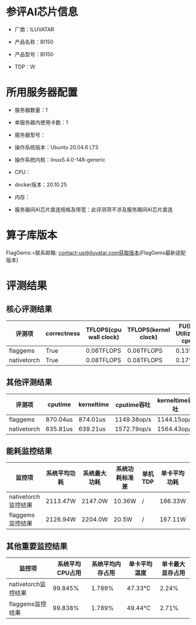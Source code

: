 # 参评AI芯片信息

* 厂商：ILUVATAR

* 产品名称：BI150
* 产品型号：BI150
* TDP：W

# 所用服务器配置

* 服务器数量：1


* 单服务器内使用卡数：1
* 服务器型号：
* 操作系统版本：Ubuntu 20.04.6 LTS
* 操作系统内核：linux5.4.0-148-generic
* CPU：
* docker版本：20.10.25
* 内存：
* 服务器间AI芯片直连规格及带宽：此评测项不涉及服务期间AI芯片直连

# 算子库版本
FlagGems:>联系邮箱: contact-us@iluvatar.com获取版本(FlagGems最新适配版本)

# 评测结果

## 核心评测结果

| 评测项  | correctness | TFLOPS(cpu wall clock) | TFLOPS(kernel clock) | FU(FLOPS Utilization)-cputime | FU-kerneltime |
| ---- | -------------- | -------------- | ------------ | ------ | ----- |
| flaggems | True    | 0.06TFLOPS       | 0.06TFLOPS        | 0.13% | 0.12% |
| nativetorch | True    | 0.08TFLOPS      | 0.08TFLOPS      | 0.17%      | 0.17%    |

## 其他评测结果

| 评测项  | cputime | kerneltime | cputime吞吐 | kerneltime吞吐 | 无预热时延 | 预热后时延 |
| ---- | -------------- | -------------- | ------------ | ------------ | -------------- | -------------- |
| flaggems | 870.04us       | 874.01us        | 1149.38op/s | 1144.15op/s | 1112959.41us | 1951.3us |
| nativetorch | 635.81us       | 639.21us        | 1572.79op/s | 1564.43op/s | 24201.36us | 979.22us |

## 能耗监控结果

| 监控项  | 系统平均功耗  | 系统最大功耗  | 系统功耗标准差 | 单机TDP | 单卡平均功耗 | 单卡最大功耗 | 单卡功耗标准差 | 单卡TDP |
| ---- | ------- | ------- | ------- | ----- | ------------ | ------------ | ------------- | ----- |
| nativetorch监控结果 | 2113.47W | 2147.0W | 10.36W   | /     | 166.33W       | 167.0W      | 0.47W        | 350W  |
| flaggems监控结果 | 2126.94W | 2204.0W | 20.5W   | /     | 167.11W       | 168.0W      | 2.51W        | 350W  |

## 其他重要监控结果

| 监控项  | 系统平均CPU占用 | 系统平均内存占用 | 单卡平均温度 | 单卡最大显存占用 |
| ---- | --------- | -------- | ------------ | -------------- |
| nativetorch监控结果 | 99.845%    | 1.789%   | 47.33°C       | 2.24%        |
| flaggems监控结果 | 99.838%    | 1.789%   | 49.44°C       | 2.71%        |